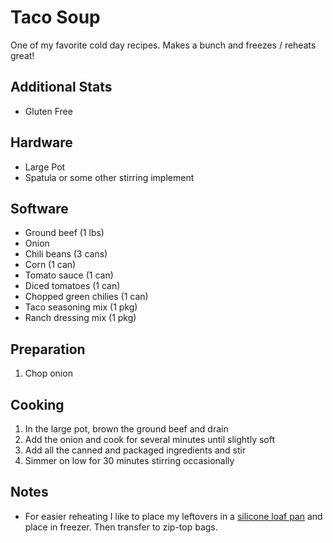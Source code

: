 # Taco Soup
One of my favorite cold day recipes.  Makes a bunch and freezes / reheats great!

## Additional Stats
* Gluten Free

## Hardware
* Large Pot
* Spatula or some other stirring implement

## Software
* Ground beef (1 lbs)
* Onion
* Chili beans (3 cans)
* Corn (1 can)
* Tomato sauce (1 can)
* Diced tomatoes (1 can)
* Chopped green chilies (1 can)
* Taco seasoning mix (1 pkg)
* Ranch dressing mix (1 pkg)

## Preparation
1. Chop onion

## Cooking
1. In the large pot, brown the ground beef and drain
2. Add the onion and cook for several minutes until slightly soft
3. Add all the canned and packaged ingredients and stir
4. Simmer on low for 30 minutes stirring occasionally

## Notes
* For easier reheating I like to place my leftovers in a [silicone loaf pan](http://www.amazon.com/dp/B00KDRUUJ6/) and place in freezer.  Then transfer to zip-top bags.